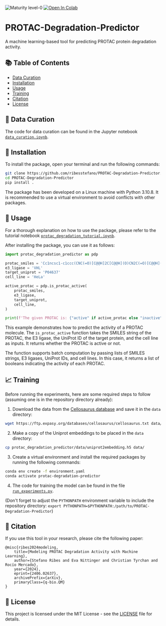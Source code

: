 ![Maturity level-0](https://img.shields.io/badge/Maturity%20Level-ML--0-red)
<a href="https://colab.research.google.com/github/ribesstefano/PROTAC-Degradation-Predictor/blob/main/notebooks/protac_degradation_predictor_tutorial.ipynb" target="_parent"><img src="https://colab.research.google.com/assets/colab-badge.svg" alt="Open In Colab"/></a>


# PROTAC-Degradation-Predictor

A machine learning-based tool for predicting PROTAC protein degradation activity.

## 📚 Table of Contents

- [Data Curation](#-data-curation)
- [Installation](#-installation)
- [Usage](#-usage)
- [Training](#-training)
- [Citation](#-citation)
- [License](#-license)

## 📝 Data Curation

The code for data curation can be found in the Jupyter notebook [`data_curation.ipynb`](notebooks/data_curation.ipynb).

## 🚀 Installation

To install the package, open your terminal and run the following commands:

```bash
git clone https://github.com/ribesstefano/PROTAC-Degradation-Predictor.git
cd PROTAC-Degradation-Predictor
pip install .
```

The package has been developed on a Linux machine with Python 3.10.8. It is recommended to use a virtual environment to avoid conflicts with other packages.

## 🎯 Usage

For a thorough explanation on how to use the package, please refer to the tutorial notebook [`protac_degradation_tutorial.ipynb`](notebooks/protac_degradation_tutorial.ipynb).

After installing the package, you can use it as follows:

```python
import protac_degradation_predictor as pdp

protac_smiles = 'Cc1ncsc1-c1ccc(CNC(=O)[C@@H]2C[C@@H](O)CN2C(=O)[C@@H](NC(=O)COCCCCCCCCCOCC(=O)Nc2ccc(C(=O)Nc3ccc(F)cc3N)cc2)C(C)(C)C)cc1'
e3_ligase = 'VHL'
target_uniprot = 'P04637'
cell_line = 'HeLa'

active_protac = pdp.is_protac_active(
    protac_smiles,
    e3_ligase,
    target_uniprot,
    cell_line,
)

print(f'The given PROTAC is: {"active" if active_protac else "inactive"}')
```

This example demonstrates how to predict the activity of a PROTAC molecule. The `is_protac_active` function takes the SMILES string of the PROTAC, the E3 ligase, the UniProt ID of the target protein, and the cell line as inputs. It returns whether the PROTAC is active or not.

The function supports batch computation by passing lists of SMILES strings, E3 ligases, UniProt IDs, and cell lines. In this case, it returns a list of booleans indicating the activity of each PROTAC.

## 📈 Training


Before running the experiments, here are some required steps to follow (assuming one is in the repository directory already):
1. Download the data from the [Cellosaurus database](https://web.expasy.org/cellosaurus/) and save it in the `data` directory:
```bash
wget https://ftp.expasy.org/databases/cellosaurus/cellosaurus.txt data/
```
2. Make a copy of the Uniprot embeddings to be placed in the `data` directory:
```bash
cp protac_degradation_predictor/data/uniprot2embedding.h5 data/
```
3. Create a virtual environment and install the required packages by running the following commands:
```bash
conda env create -f environment.yaml
conda activate protac-degradation-predictor
```
4. The code for training the model can be found in the file [`run_experiments.py`](src/run_experiments.py).

(Don't forget to adjust the `PYTHONPATH` environment variable to include the repository directory: `export PYTHONPATH=$PYTHONPATH:/path/to/PROTAC-Degradation-Predictor`)

## 📄 Citation

If you use this tool in your research, please cite the following paper:

```
@misc{ribes2024modeling,
    title={Modeling PROTAC Degradation Activity with Machine Learning},
    author={Stefano Ribes and Eva Nittinger and Christian Tyrchan and Rocío Mercado},
    year={2024},
    eprint={2406.02637},
    archivePrefix={arXiv},
    primaryClass={q-bio.QM}
}
```

## 📜 License

This project is licensed under the MIT License - see the [LICENSE](LICENSE) file for details.